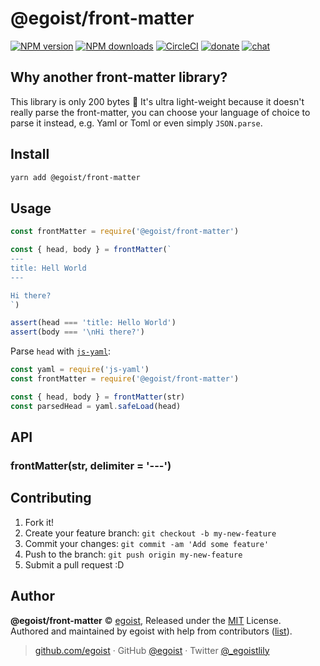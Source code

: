 
# @egoist/front-matter

[![NPM version](https://img.shields.io/npm/v/@egoist/front-matter.svg?style=flat)](https://npmjs.com/package/@egoist/front-matter) [![NPM downloads](https://img.shields.io/npm/dm/@egoist/front-matter.svg?style=flat)](https://npmjs.com/package/@egoist/front-matter) [![CircleCI](https://circleci.com/gh/egoist/front-matter/tree/master.svg?style=shield)](https://circleci.com/gh/egoist/front-matter/tree/master)  [![donate](https://img.shields.io/badge/$-donate-ff69b4.svg?maxAge=2592000&style=flat)](https://github.com/egoist/donate) [![chat](https://img.shields.io/badge/chat-on%20discord-7289DA.svg?style=flat)](https://chat.egoist.moe)

## Why another front-matter library?

This library is only 200 bytes 🤯 It's ultra light-weight because it doesn't really parse the front-matter, you can choose your language of choice to parse it instead, e.g. Yaml or Toml or even simply `JSON.parse`.

## Install

```bash
yarn add @egoist/front-matter
```

## Usage

```js
const frontMatter = require('@egoist/front-matter')

const { head, body } = frontMatter(`
---
title: Hell World
---

Hi there?
`)

assert(head === 'title: Hello World')
assert(body === '\nHi there?')
```

Parse `head` with [`js-yaml`](https://github.com/nodeca/js-yaml):

```js
const yaml = require('js-yaml')
const frontMatter = require('@egoist/front-matter')

const { head, body } = frontMatter(str)
const parsedHead = yaml.safeLoad(head)
```

## API

### frontMatter(str, delimiter = '---')

## Contributing

1. Fork it!
2. Create your feature branch: `git checkout -b my-new-feature`
3. Commit your changes: `git commit -am 'Add some feature'`
4. Push to the branch: `git push origin my-new-feature`
5. Submit a pull request :D


## Author

**@egoist/front-matter** © [egoist](https://github.com/egoist), Released under the [MIT](./LICENSE) License.<br>
Authored and maintained by egoist with help from contributors ([list](https://github.com/egoist/@egoist/front-matter/contributors)).

> [github.com/egoist](https://github.com/egoist) · GitHub [@egoist](https://github.com/egoist) · Twitter [@_egoistlily](https://twitter.com/_egoistlily)
